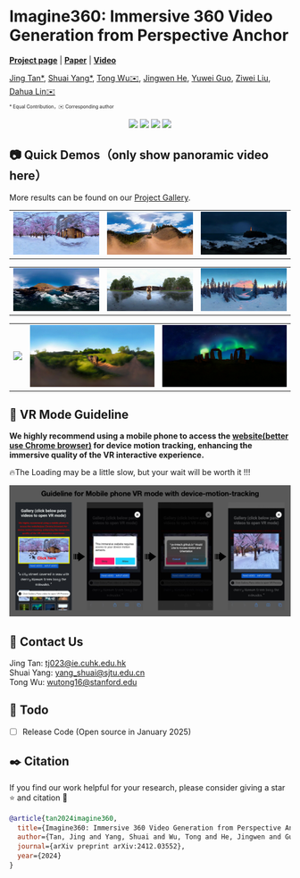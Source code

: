 # Imagine360: Immersive 360 Video Generation from Perspective Anchor


[**Project page**](https://ys-imtech.github.io/projects/Imagine360/) | [**Paper**](https://arxiv.org/abs/2412.03552) | [**Video**](https://youtu.be/gRGo4B41GXY)



[Jing Tan*](https://sparkstj.github.io/), 
[Shuai Yang*](https://ys-imtech.github.io/), 
[Tong Wu✉️](https://wutong16.github.io/), 
[Jingwen He](https://github.com/hejingwenhejingwen), 
[Yuwei Guo](https://guoyww.github.io/), 
[Ziwei Liu](https://liuziwei7.github.io/), 
[Dahua Lin✉️](http://dahua.me/)

<p style="font-size: 0.6em; margin-top: -1em">* Equal Contribution，✉️ Corresponding author</p></p>



<p align="center">
<a href="https://arxiv.org/abs/2412.03552"><img src="https://img.shields.io/badge/arXiv-Paper-<color>"></a>
<a href="https://ys-imtech.github.io/projects/Imagine360/"><img src="https://img.shields.io/badge/Project-Website-red"></a>
<a href="https://www.youtube.com/watch?v=gRGo4B41GXY"><img src="https://img.shields.io/static/v1?label=Demo&message=Video&color=orange"></a>
<a href="" target='_blank'>
<img src="https://visitor-badge.laobi.icu/badge?page_id=YS-IMTech.Imagine360" />
</a>
</p>


## 📷 Quick Demos（only show panoramic video here）
More results can be found on our [Project Gallery](https://ys-imtech.github.io/projects/Imagine360/). 


<table class="center">
    <tr>
    <td><img src="assets/case1.gif"></td>
    <td><img src="assets/case2.gif"></td>
    <td><img src="assets/case3.gif"></td>
    </tr>
</table>
<!-- <p style="margin-left: 2em; margin-top: -1em">Model：<a href="https://civitai.com/models/30240/toonyou">ToonYou</a><p> -->

<table>
    <tr>
    <td><img src="assets/case4.gif"></td>
    <td><img src="assets/case5.gif"></td>
    <td><img src="assets/case6.gif"></td>
    </tr>
</table>

<table>
    <tr>
    <td><img src="assets/case7.gif"></td>
    <td><img src="assets/case8.gif"></td>
    <td><img src="assets/case9.gif"></td>
    </tr>
</table>


## 📖 VR Mode Guideline
<b>We highly recommend using a mobile phone to access the [website(better use Chrome browser)](https://ys-imtech.github.io/projects/Imagine360/) for device motion tracking, enhancing the immersive quality of the VR interactive experience. </b>

🔥The Loading may be a little slow, but your wait will be worth it !!!

![](assets/guideline.png)



## 📧 Contact Us
Jing Tan: [tj023@ie.cuhk.edu.hk](mailto:tj023@ie.cuhk.edu.hk)  
Shuai Yang: [yang_shuai@sjtu.edu.cn](mailto:yang_shuai@sjtu.edu.cn)  
Tong Wu: [wutong16@stanford.edu](mailto:wutong16@stanford.edu)  

## 📆 Todo
- [ ] Release Code (Open source in January 2025)

## ✒️ Citation
If you find our work helpful for your research, please consider giving a star ⭐ and citation 📝

```bibtex
@article{tan2024imagine360,
  title={Imagine360: Immersive 360 Video Generation from Perspective Anchor},
  author={Tan, Jing and Yang, Shuai and Wu, Tong and He, Jingwen and Guo, Yuwei and Liu, Ziwei and Lin, Dahua},
  journal={arXiv preprint arXiv:2412.03552},
  year={2024}
}
```
